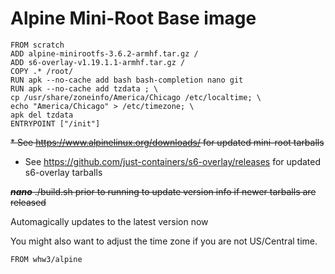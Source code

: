 # Alpine Mini-Root Base image
```
FROM scratch
ADD alpine-minirootfs-3.6.2-armhf.tar.gz /
ADD s6-overlay-v1.19.1.1-armhf.tar.gz /
COPY .* /root/
RUN apk --no-cache add bash bash-completion nano git 
RUN apk --no-cache add tzdata ; \
cp /usr/share/zoneinfo/America/Chicago /etc/localtime; \
echo "America/Chicago" > /etc/timezone; \
apk del tzdata
ENTRYPOINT ["/init"]
```

<s>* See https://www.alpinelinux.org/downloads/ for updated mini-root tarballs</s>
* See https://github.com/just-containers/s6-overlay/releases for updated s6-overlay tarballs

<s>***nano*** ./build.sh prior to running to update version info if newer tarballs are released</s>

Automagically updates to the latest version now

You might also want to adjust the time zone if you are not US/Central time.

```
FROM whw3/alpine
```

